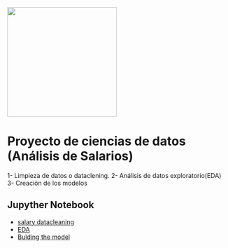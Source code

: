 <img src="https://github.com/luishernand/pandas_fundamentals/blob/master/logo4.JPG?raw=true" height = 250 width=250 alt=" ">  

# Proyecto de ciencias de datos (Análisis de Salarios)  

1- Limpieza de datos o dataclening.
2- Análisis de datos exploratorio(EDA)
3- Creación de los modelos  

## Jupyther Notebook  

- [salary datacleaning](https://nbviewer.jupyter.org/github/luishernand/proyecto-ciencia-de-datos-paying-number/blob/master/EDA.ipynb)
- [EDA](https://nbviewer.jupyter.org/github/luishernand/proyecto-ciencia-de-datos-paying-number/blob/master/EDA.ipynb)
- [Bulding the model](https://nbviewer.jupyter.org/github/luishernand/proyecto-ciencia-de-datos-paying-number/blob/master/model_builnding.ipynb)
